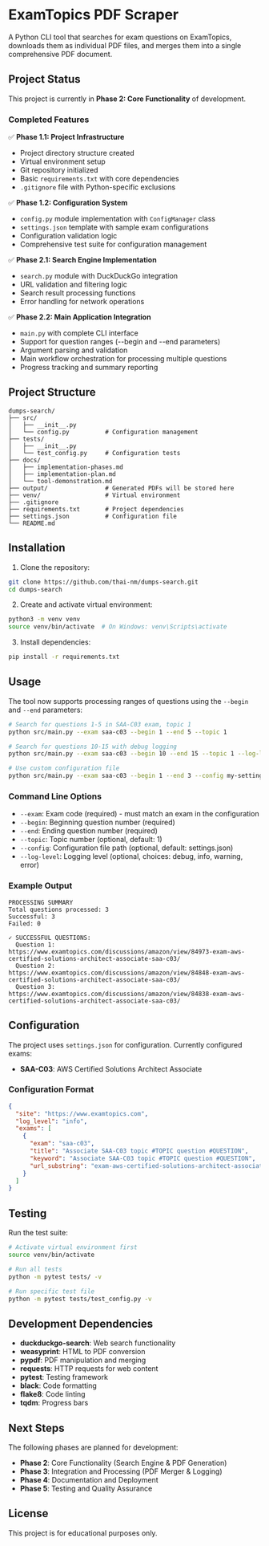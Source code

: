 # ExamTopics PDF Scraper

A Python CLI tool that searches for exam questions on ExamTopics, downloads them as individual PDF files, and merges them into a single comprehensive PDF document.

## Project Status

This project is currently in **Phase 2: Core Functionality** of development.

### Completed Features

✅ **Phase 1.1: Project Infrastructure**
- Project directory structure created
- Virtual environment setup
- Git repository initialized
- Basic `requirements.txt` with core dependencies
- `.gitignore` file with Python-specific exclusions

✅ **Phase 1.2: Configuration System**
- `config.py` module implementation with `ConfigManager` class
- `settings.json` template with sample exam configurations
- Configuration validation logic
- Comprehensive test suite for configuration management

✅ **Phase 2.1: Search Engine Implementation**
- `search.py` module with DuckDuckGo integration
- URL validation and filtering logic
- Search result processing functions
- Error handling for network operations

✅ **Phase 2.2: Main Application Integration**
- `main.py` with complete CLI interface
- Support for question ranges (--begin and --end parameters)
- Argument parsing and validation
- Main workflow orchestration for processing multiple questions
- Progress tracking and summary reporting

## Project Structure

```
dumps-search/
├── src/
│   ├── __init__.py
│   └── config.py          # Configuration management
├── tests/
│   ├── __init__.py
│   └── test_config.py     # Configuration tests
├── docs/
│   ├── implementation-phases.md
│   ├── implementation-plan.md
│   └── tool-demonstration.md
├── output/                # Generated PDFs will be stored here
├── venv/                  # Virtual environment
├── .gitignore
├── requirements.txt       # Project dependencies
├── settings.json          # Configuration file
└── README.md
```

## Installation

1. Clone the repository:
```bash
git clone https://github.com/thai-nm/dumps-search.git
cd dumps-search
```

2. Create and activate virtual environment:
```bash
python3 -m venv venv
source venv/bin/activate  # On Windows: venv\Scripts\activate
```

3. Install dependencies:
```bash
pip install -r requirements.txt
```

## Usage

The tool now supports processing ranges of questions using the `--begin` and `--end` parameters:

```bash
# Search for questions 1-5 in SAA-C03 exam, topic 1
python src/main.py --exam saa-c03 --begin 1 --end 5 --topic 1

# Search for questions 10-15 with debug logging
python src/main.py --exam saa-c03 --begin 10 --end 15 --topic 1 --log-level debug

# Use custom configuration file
python src/main.py --exam saa-c03 --begin 1 --end 3 --config my-settings.json
```

### Command Line Options

- `--exam`: Exam code (required) - must match an exam in the configuration
- `--begin`: Beginning question number (required)
- `--end`: Ending question number (required)
- `--topic`: Topic number (optional, default: 1)
- `--config`: Configuration file path (optional, default: settings.json)
- `--log-level`: Logging level (optional, choices: debug, info, warning, error)

### Example Output

```
PROCESSING SUMMARY
Total questions processed: 3
Successful: 3
Failed: 0

✓ SUCCESSFUL QUESTIONS:
  Question 1: https://www.examtopics.com/discussions/amazon/view/84973-exam-aws-certified-solutions-architect-associate-saa-c03/
  Question 2: https://www.examtopics.com/discussions/amazon/view/84848-exam-aws-certified-solutions-architect-associate-saa-c03/
  Question 3: https://www.examtopics.com/discussions/amazon/view/84838-exam-aws-certified-solutions-architect-associate-saa-c03/
```

## Configuration

The project uses `settings.json` for configuration. Currently configured exams:

- **SAA-C03**: AWS Certified Solutions Architect Associate

### Configuration Format

```json
{
  "site": "https://www.examtopics.com",
  "log_level": "info",
  "exams": [
    {
      "exam": "saa-c03",
      "title": "Associate SAA-C03 topic #TOPIC question #QUESTION",
      "keyword": "Associate SAA-C03 topic #TOPIC question #QUESTION",
      "url_substring": "exam-aws-certified-solutions-architect-associate-saa-c03"
    }
  ]
}
```

## Testing

Run the test suite:

```bash
# Activate virtual environment first
source venv/bin/activate

# Run all tests
python -m pytest tests/ -v

# Run specific test file
python -m pytest tests/test_config.py -v
```

## Development Dependencies

- **duckduckgo-search**: Web search functionality
- **weasyprint**: HTML to PDF conversion
- **pypdf**: PDF manipulation and merging
- **requests**: HTTP requests for web content
- **pytest**: Testing framework
- **black**: Code formatting
- **flake8**: Code linting
- **tqdm**: Progress bars

## Next Steps

The following phases are planned for development:

- **Phase 2**: Core Functionality (Search Engine & PDF Generation)
- **Phase 3**: Integration and Processing (PDF Merger & Logging)
- **Phase 4**: Documentation and Deployment
- **Phase 5**: Testing and Quality Assurance

## License

This project is for educational purposes only.
